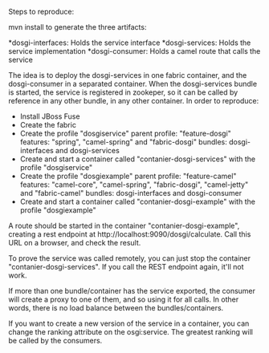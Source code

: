 Steps to reproduce:

mvn install to generate the three artifacts:

  *dosgi-interfaces: Holds the service interface
  *dosgi-services: Holds the service implementation
  *dosgi-consumer: Holds a camel route that calls the service
  
The idea is to deploy the dosgi-services in one fabric container, and the dosgi-consumer in a separated container. When the dosgi-services bundle is started, the service is registered in zookeper, so it can be called by reference in any other bundle, in any other container.
In order to reproduce:

- Install JBoss Fuse
- Create the fabric
- Create the profile "dosgiservice"
         parent profile: "feature-dosgi"
         features: "spring", "camel-spring" and "fabric-dosgi"
         bundles: dosgi-interfaces and dosgi-services
- Create and start a container called "contanier-dosgi-services" with the profile "dosgiservice"
- Create the profile "dosgiexample"
         parent profile: "feature-camel"
         features: "camel-core", "camel-spring", "fabric-dosgi", "camel-jetty" and "fabric-camel"
         bundles: dosgi-interfaces and dosgi-consumer
- Create and start a container called "contanier-dosgi-example" with the profile "dosgiexample"

A route should be started in the container "contanier-dosgi-example", creating a rest endpoint at http://localhost:9090/dosgi/calculate.
Call this URL on a browser, and check the result.

To prove the service was called remotely, you can just stop the container "contanier-dosgi-services". If you call the REST endpoint again, it'll not work.

If more than one bundle/container has the service exported, the consumer will create a proxy to one of them, and so using it for all calls. In other words, there is no load balance between the bundles/containers.

If you want to create a new version of the service in a container, you can change the ranking attribute on the osgi:service. The greatest ranking will be called by the consumers.
